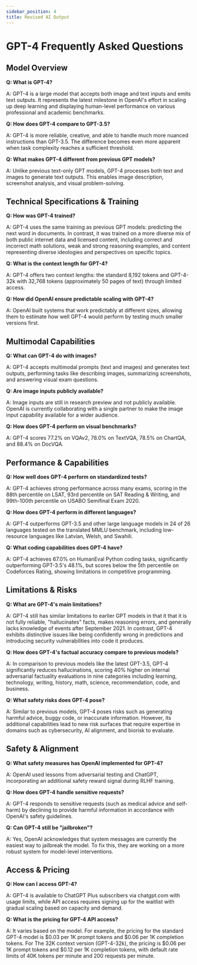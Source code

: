 ```yaml
---
sidebar_position: 4
title: Revised AI Output
---
```


# GPT-4 Frequently Asked Questions

## Model Overview

**Q: What is GPT-4?**

A: GPT-4 is a large model that accepts both image and text inputs and emits text outputs. It represents the latest milestone in OpenAI's effort in scaling up deep learning and displaying human-level performance on various professional and academic benchmarks.

**Q: How does GPT-4 compare to GPT-3.5?**

A: GPT-4 is more reliable, creative, and able to handle much more nuanced instructions than GPT-3.5. The difference becomes even more apparent when task complexity reaches a sufficient threshold.

**Q: What makes GPT-4 different from previous GPT models?**

A: Unlike previous text-only GPT models, GPT-4 processes both text and images to generate text outputs. This enables image description, screenshot analysis, and visual problem-solving.

## Technical Specifications & Training

**Q: How was GPT-4 trained?**

A: GPT-4 uses the same training as previous GPT models: predicting the next word in documents. In contrast, it was trained on a more diverse mix of both public internet data and licensed content, including correct and incorrect math solutions, weak and strong reasoning examples, and content representing diverse ideologies and perspectives on specific topics.

**Q: What is the context length for GPT-4?**

A: GPT-4 offers two context lengths: the standard 8,192 tokens and GPT-4-32k with 32,768 tokens (approximately 50 pages of text) through limited access.

**Q: How did OpenAI ensure predictable scaling with GPT-4?**

A: OpenAI built systems that work predictably at different sizes, allowing them to estimate how well GPT-4 would perform by testing much smaller versions first.

## Multimodal Capabilities

**Q: What can GPT-4 do with images?**

A: GPT-4 accepts multimodal prompts (text and images) and generates text outputs, performing tasks like describing images, summarizing screenshots, and answering visual exam questions.

**Q: Are image inputs publicly available?**

A: Image inputs are still in research preview and not publicly available. OpenAI is currently collaborating with a single partner to make the image input capability available for a wider audience.

**Q: How does GPT-4 perform on visual benchmarks?**

A: GPT-4 scores 77.2% on VQAv2, 78.0% on TextVQA, 78.5% on ChartQA, and 88.4% on DocVQA.

## Performance & Capabilities

**Q: How well does GPT-4 perform on standardized tests?**

A: GPT-4 achieves strong performance across many exams, scoring in the 88th percentile on LSAT, 93rd percentile on SAT Reading & Writing, and 99th-100th percentile on USABO Semifinal Exam 2020.

**Q: How does GPT-4 perform in different languages?**

A: GPT-4 outperforms GPT-3.5 and other large language models in 24 of 26 languages tested on the translated MMLU benchmark, including low-resource languages like Latvian, Welsh, and Swahili.

**Q: What coding capabilities does GPT-4 have?**

A: GPT-4 achieves 67.0% on HumanEval Python coding tasks, significantly outperforming GPT-3.5's 48.1%, but scores below the 5th percentile on Codeforces Rating, showing limitations in competitive programming.

## Limitations & Risks

**Q: What are GPT-4's main limitations?**

A: GPT-4 still has similar limitations to earlier GPT models in that it that it is not fully reliable, "hallucinates" facts, makes reasoning errors, and generally lacks knowledge of events after September 2021. In contrast, GPT-4 exhibits distinctive issues like being confidently wrong in predictions and introducing security vulnerabilities into code it produces.

**Q: How does GPT-4's factual accuracy compare to previous models?**

A: In comparison to previous models like the latest GPT-3.5, GPT-4 significantly reduces hallucinations, scoring 40% higher on internal adversarial factuality evaluations in nine categories including learning, technology, writing, history, math, science, recommendation, code, and business.

**Q: What safety risks does GPT-4 pose?**

A: Similar to previous models, GPT-4 poses risks such as generating harmful advice, buggy code, or inaccurate information. However, its additional capabilities lead to new risk surfaces that require expertise in domains such as cybersecurity, AI alignment, and biorisk to evaluate.

## Safety & Alignment

**Q: What safety measures has OpenAI implemented for GPT-4?**

A: OpenAI used lessons from adversarial testing and ChatGPT, incorporating an additional safety reward signal during RLHF training.

**Q: How does GPT-4 handle sensitive requests?**

A: GPT-4 responds to sensitive requests (such as medical advice and self-harm) by declining to provide harmful information in accordance with OpenAI's safety guidelines.

**Q: Can GPT-4 still be "jailbroken"?**

A: Yes, OpenAI acknowledges that system messages are currently the easiest way to jailbreak the model. To fix this, they are working on a more robust system for model-level interventions.

## Access & Pricing

**Q: How can I access GPT-4?**

A: GPT-4 is available to ChatGPT Plus subscribers via chatgpt.com with usage limits, while API access requires signing up for the waitlist with gradual scaling based on capacity and demand.

**Q: What is the pricing for GPT-4 API access?**

A: It varies based on the model. For example, the pricing for the standard GPT-4 model is $0.03 per 1K prompt tokens and $0.06 per 1K completion tokens. For The 32K context version (GPT-4-32k), the pricing is $0.06 per 1K prompt tokens and $0.12 per 1K completion tokens, with default rate limits of 40K tokens per minute and 200 requests per minute.
